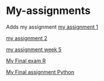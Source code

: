 # My-assignments

Adds my assignment
[my assignment 1](http://localhost:8888/notebooks/Downloads/Assignment_week_2.ipynb)

[my assignment 2](https://github.com/KillerPanda01/My-assignments/blob/master/Assignment_week_4%20(1).ipynb)

[my assignment week 5](https://github.com/KillerPanda01/My-assignments/blob/master/Assignment_week_5.ipynb)

[My Final exam R](https://github.com/KillerPanda01/My-assignments/blob/master/OECD_R_exam.ipynb)

[My Final assignment Python](https://github.com/KillerPanda01/My-assignments/blob/master/Final_Assignment_Python_1_students.ipynb)
